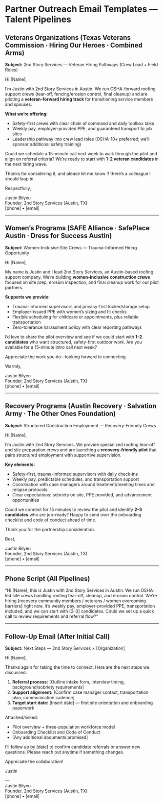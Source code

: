 # Partner Outreach Email Templates — Talent Pipelines

## Veterans Organizations (Texas Veterans Commission · Hiring Our Heroes · Combined Arms)
**Subject:** 2nd Story Services — Veteran Hiring Pathways (Crew Lead + Field Roles)

Hi [Name],

I’m Justin with 2nd Story Services in Austin. We run OSHA-forward roofing support crews (tear-off, fencing/erosion control, final cleanup) and are piloting a **veteran-forward hiring track** for transitioning service members and spouses.

**What we’re offering:**
- Safety-first crews with clear chain of command and daily toolbox talks
- Weekly pay, employer-provided PPE, and guaranteed transport to job sites
- Leadership pathway into crew lead roles (OSHA-10+ preferred; we’ll sponsor additional safety training)

Could we schedule a 15-minute call next week to walk through the pilot and align on referral criteria? We’re ready to start with **1–2 veteran candidates** in the next hiring wave.

Thanks for considering it, and please let me know if there’s a colleague I should loop in.

Respectfully,

Justin Bilyeu  
Founder, 2nd Story Services (Austin, TX)  
[phone] • [email]

---

## Women’s Programs (SAFE Alliance · SafePlace Austin · Dress for Success Austin)
**Subject:** Women-Inclusive Site Crews — Trauma-Informed Hiring Opportunity

Hi [Name],

My name is Justin and I lead 2nd Story Services, an Austin-based roofing support company. We’re building **women-inclusive construction crews** focused on site prep, erosion inspection, and final cleanup work for our pilot partners.

**Supports we provide:**
- Trauma-informed supervisors and privacy-first locker/storage setup
- Employer-issued PPE with women’s sizing and fit checks
- Flexible scheduling for childcare or appointments, plus reliable transportation
- Zero-tolerance harassment policy with clear reporting pathways

I’d love to share the pilot overview and see if we could start with **1–2 candidates** who want structured, safety-first outdoor work. Are you available for a 15-minute intro call next week?

Appreciate the work you do—looking forward to connecting.

Warmly,

Justin Bilyeu  
Founder, 2nd Story Services (Austin, TX)  
[phone] • [email]

---

## Recovery Programs (Austin Recovery · Salvation Army · The Other Ones Foundation)
**Subject:** Structured Construction Employment — Recovery-Friendly Crews

Hi [Name],

I’m Justin with 2nd Story Services. We provide specialized roofing tear-off and site preparation crews and are launching a **recovery-friendly pilot** that pairs structured employment with supportive supervision.

**Key elements:**
- Safety-first, trauma-informed supervisors with daily check-ins
- Weekly pay, predictable schedules, and transportation support
- Coordination with case managers around treatment/meeting times and relapse protocols
- Clear expectations: sobriety on site, PPE provided, and advancement opportunities

Could we connect for 15 minutes to review the pilot and identify **2–3 candidates** who are job-ready? Happy to send over the onboarding checklist and code of conduct ahead of time.

Thank you for the partnership consideration.

Best,

Justin Bilyeu  
Founder, 2nd Story Services (Austin, TX)  
[phone] • [email]

---

## Phone Script (All Pipelines)
“Hi [Name], this is Justin with 2nd Story Services in Austin. We run OSHA-led site crews handling roofing tear-off, cleanup, and erosion control. We’re hiring [recovery community members / veterans / women overcoming barriers] right now. It’s weekly pay, employer-provided PPE, transportation included, and we can start with [2–3] candidates. Could we set up a quick call to review requirements and referral flow?”

---

## Follow-Up Email (After Initial Call)
**Subject:** Next Steps — 2nd Story Services × [Organization]

Hi [Name],

Thanks again for taking the time to connect. Here are the next steps we discussed:
1. **Referral process:** [Outline intake form, interview timing, background/sobriety requirements]
2. **Support alignment:** [Confirm case manager contact, transportation plan, communication cadence]
3. **Target start date:** [Insert date] — first site orientation and onboarding paperwork

Attached/linked:
- Pilot overview + three-population workforce model
- Onboarding Checklist and Code of Conduct
- [Any additional documents promised]

I’ll follow up by [date] to confirm candidate referrals or answer new questions. Please reach out anytime if something changes.

Appreciate the collaboration!

Justin

—  
Justin Bilyeu  
Founder, 2nd Story Services (Austin, TX)  
[phone] • [email]
